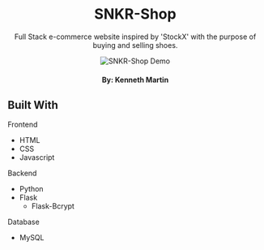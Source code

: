 <!-- PROJECT LOGO -->
<div align="center">
<h1>SNKR-Shop</h1>
  <p align="center">
  Full Stack e-commerce website inspired by 'StockX' with the purpose of buying and selling shoes. 
  </p>
  
  <img src="/README-assets/SNKR-Shop-Demo.gif" alt="SNKR-Shop Demo">
  <h4 align="center">By: Kenneth Martin</h4>
</div>

<!-- ABOUT THE PROJECT -->
## Built With

Frontend
* HTML
* CSS
* Javascript

Backend
* Python
* Flask
  * Flask-Bcrypt

Database
* MySQL
